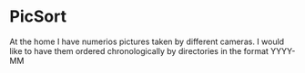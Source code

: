 # PicSort
At the home I have numerios pictures taken by different cameras.
I would like to have them ordered chronologically by directories in the format YYYY-MM

